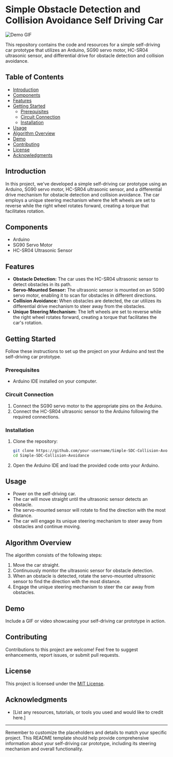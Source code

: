 # Simple Obstacle Detection and Collision Avoidance Self Driving Car

![Demo GIF](demo.gif) <!-- You can replace this with a GIF or image showing your project in action -->

This repository contains the code and resources for a simple self-driving car prototype that utilizes an Arduino, SG90 servo motor, HC-SR04 ultrasonic sensor, and differential drive for obstacle detection and collision avoidance.

## Table of Contents
- [Introduction](#introduction)
- [Components](#components)
- [Features](#features)
- [Getting Started](#getting-started)
  - [Prerequisites](#prerequisites)
  - [Circuit Connection](#circuit-connection)
  - [Installation](#installation)
- [Usage](#usage)
- [Algorithm Overview](#algorithm-overview)
- [Demo](#demo)
- [Contributing](#contributing)
- [License](#license)
- [Acknowledgments](#acknowledgments)

## Introduction
In this project, we've developed a simple self-driving car prototype using an Arduino, SG90 servo motor, HC-SR04 ultrasonic sensor, and a differential drive mechanism for obstacle detection and collision avoidance. The car employs a unique steering mechanism where the left wheels are set to reverse while the right wheel rotates forward, creating a torque that facilitates rotation.

## Components
- Arduino
- SG90 Servo Motor
- HC-SR04 Ultrasonic Sensor

## Features
- **Obstacle Detection:** The car uses the HC-SR04 ultrasonic sensor to detect obstacles in its path.
- **Servo-Mounted Sensor:** The ultrasonic sensor is mounted on an SG90 servo motor, enabling it to scan for obstacles in different directions.
- **Collision Avoidance:** When obstacles are detected, the car utilizes its differential drive mechanism to steer away from the obstacles.
- **Unique Steering Mechanism:** The left wheels are set to reverse while the right wheel rotates forward, creating a torque that facilitates the car's rotation.

## Getting Started
Follow these instructions to set up the project on your Arduino and test the self-driving car prototype.

### Prerequisites
- Arduino IDE installed on your computer.

### Circuit Connection
1. Connect the SG90 servo motor to the appropriate pins on the Arduino.
2. Connect the HC-SR04 ultrasonic sensor to the Arduino following the required connections.

### Installation
1. Clone the repository:
   ```sh
   git clone https://github.com/your-username/Simple-SDC-Collision-Avoidance.git
   cd Simple-SDC-Collision-Avoidance
   ```
2. Open the Arduino IDE and load the provided code onto your Arduino.

## Usage
- Power on the self-driving car.
- The car will move straight until the ultrasonic sensor detects an obstacle.
- The servo-mounted sensor will rotate to find the direction with the most distance.
- The car will engage its unique steering mechanism to steer away from obstacles and continue moving.

## Algorithm Overview
The algorithm consists of the following steps:
1. Move the car straight.
2. Continuously monitor the ultrasonic sensor for obstacle detection.
3. When an obstacle is detected, rotate the servo-mounted ultrasonic sensor to find the direction with the most distance.
4. Engage the unique steering mechanism to steer the car away from obstacles.

## Demo
Include a GIF or video showcasing your self-driving car prototype in action.

## Contributing
Contributions to this project are welcome! Feel free to suggest enhancements, report issues, or submit pull requests.

## License
This project is licensed under the [MIT License](LICENSE).

## Acknowledgments
- [List any resources, tutorials, or tools you used and would like to credit here.]

---

Remember to customize the placeholders and details to match your specific project. This README template should help provide comprehensive information about your self-driving car prototype, including its steering mechanism and overall functionality.
